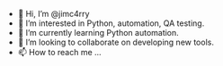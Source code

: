 - 👋 Hi, I’m @jimc4rry
- 👀 I’m interested in Python, automation, QA testing.
- 🌱 I’m currently learning Python automation.
- 💞️ I’m looking to collaborate on developing new tools.
- 📫 How to reach me ...

<!---
jimc4rry/jimc4rry is a ✨ special ✨ repository because its `README.md` (this file) appears on your GitHub profile.
You can click the Preview link to take a look at your changes.
--->
